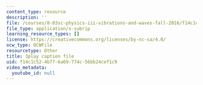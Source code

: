 ```yaml
---
content_type: resource
description: ''
file: /courses/8-03sc-physics-iii-vibrations-and-waves-fall-2016/f14c1c524b776a69774c56bb24cef1c9_RhIh1zw0-BM.srt
file_type: application/x-subrip
learning_resource_types: []
license: https://creativecommons.org/licenses/by-nc-sa/4.0/
ocw_type: OCWFile
resourcetype: Other
title: 3play caption file
uid: f14c1c52-4b77-6a69-774c-56bb24cef1c9
video_metadata:
  youtube_id: null
---
```

